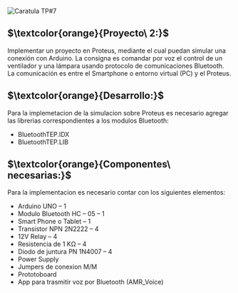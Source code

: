 ![Caratula TP#7](https://github.com/ISPC-TST-ARQUITECTURA-Y-CONECTIVIDAD/tarea7-grupo-7/assets/46485082/ef208664-d962-488d-acc4-f42271037bd4)
##

## $\textcolor{orange}{Proyecto\ 2:}$

Implementar un proyecto en Proteus, mediante el cual puedan
simular una conexión con Arduino. La consigna es comandar por voz el
control de un ventilador y una lámpara usando protocolo de
comunicaciones Bluetooth. La comunicación es entre el Smartphone o
entorno virtual (PC) y el Proteus.

##

## $\textcolor{orange}{Desarrollo:}$

Para la implemetacion de la simulacion sobre Proteus es necesario agregar las librerias correspondientes a los modulos Bluetooth:

- BluetoothTEP.IDX
- BluetoothTEP.LIB


## $\textcolor{orange}{Componentes\ necesarias:}$

Para la implementacion es necesario contar con los siguientes elementos:

- Arduino UNO – 1
- Modulo Bluetooth HC – 05 – 1
- Smart Phone o Tablet – 1
- Transistor NPN 2N2222 – 4
- 12V Relay – 4
- Resistencia de 1 KΩ – 4
- Diodo de juntura PN 1N4007 – 4
- Power Supply
- Jumpers de conexion M/M 
- Prototoboard
- App para trasmitir voz por Bluetooth (AMR_Voice)








